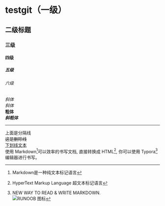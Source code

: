 # testgit（一级）
## 二级标题
### 三级
#### 四级
##### 五级
###### 六级  
_斜体_  
*斜体*  
**粗体**  
***斜粗体***
***
上面是分隔线  
~~这是删除线~~  
<u>下划线文本</u>  
使用 Markdown[^1]可以效率的书写文档, 直接转换成 HTML[^2], 你可以使用 Typora[^T] 编辑器进行书写。
[^1]:Markdown是一种纯文本标记语言
[^2]:HyperText Markup Language 超文本标记语言
[^T]:NEW WAY TO READ & WRITE MARKDOWN.  
![RUNOOB 图标](http://static.runoob.com/images/runoob-logo.png)
